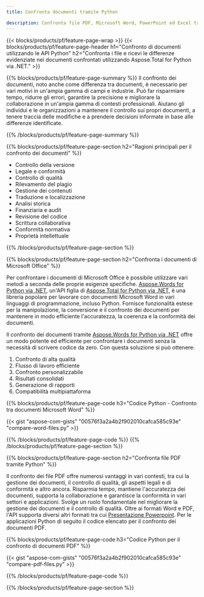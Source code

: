 ```yaml
---
title: Confronta documenti tramite Python 

description: Confronta file PDF, Microsoft Word, PowerPoint ed Excel tramite la tua applicazione Python. Ottieni i risultati del confronto evidenziati.
---
```


{{< blocks/products/pf/feature-page-wrap >}}
{{< blocks/products/pf/feature-page-header h1="Confronto di documenti utilizzando le API Python" h2="Confronta i file e ricevi le differenze evidenziate nei documenti confrontati utilizzando Aspose.Total for Python via .NET." >}}

{{% blocks/products/pf/feature-page-summary %}}
Il confronto dei documenti, noto anche come differenza tra documenti, è necessario per vari motivi in un'ampia gamma di campi e industrie. Può far risparmiare tempo, ridurre gli errori, garantire la precisione e migliorare la collaborazione in un'ampia gamma di contesti professionali. Aiutano gli individui e le organizzazioni a mantenere il controllo sui propri documenti, a tenere traccia delle modifiche e a prendere decisioni informate in base alle differenze identificate.

{{% /blocks/products/pf/feature-page-summary  %}}

{{% blocks/products/pf/feature-page-section  h2="Ragioni principali per il confronto dei documenti" %}}

- Controllo della versione
- Legale e conformità
- Controllo di qualità
- Rilevamento del plagio
- Gestione dei contenuti
- Traduzione e localizzazione
- Analisi storica
- Finanziaria e audit
- Revisione del codice
- Scrittura collaborativa
- Conformità normativa
- Proprietà intellettuale

{{% /blocks/products/pf/feature-page-section %}}

{{% blocks/products/pf/feature-page-section  h2="Confronta i documenti di Microsoft Office" %}}

Per confrontare i documenti di Microsoft Office è possibile utilizzare vari metodi a seconda delle proprie esigenze specifiche. [Aspose.Words for Python via .NET](https://products.aspose.com/words/python-net/), un'API figlia di [Aspose.Total for Python via .NET](https://products.aspose.com/total/python-net/), è una libreria popolare per lavorare con documenti Microsoft Word in vari linguaggi di programmazione, incluso Python. Fornisce funzionalità estese per la manipolazione, la conversione e il confronto dei documenti per mantenere in modo efficiente l'accuratezza, la coerenza e la conformità dei documenti.  <br />

Il confronto dei documenti tramite [Aspose.Words for Python via .NET](https://products.aspose.com/words/python-net/) offre un modo potente ed efficiente per confrontare i documenti senza la necessità di scrivere codice da zero. Con questa soluzione si può ottenere:<br />

1. Confronto di alta qualità<br />
2. Flusso di lavoro efficiente<br />
3. Confronto personalizzabile<br />
4. Risultati consolidati<br />
5. Generazione di rapporti<br />
6. Compatibilità multipiattaforma


{{% blocks/products/pf/feature-page-code h3="Codice Python - Confronto tra documenti Microsoft Word" %}}

{{< gist "aspose-com-gists" "00576f3a2a4b2f902010cafca585c93e" "compare-word-files.py" >}}

{{% /blocks/products/pf/feature-page-code  %}}
{{% /blocks/products/pf/feature-page-section %}}

{{% blocks/products/pf/feature-page-section  h2="Confronta file PDF tramite Python" %}}

Il confronto dei file PDF offre numerosi vantaggi in vari contesti, tra cui la gestione dei documenti, il controllo di qualità, gli aspetti legali e di conformità e altro ancora. Risparmia tempo, mantiene l'accuratezza dei documenti, supporta la collaborazione e garantisce la conformità in vari settori e applicazioni. Svolge un ruolo fondamentale nel migliorare la gestione dei documenti e il controllo di qualità. Oltre ai formati Word e PDF, l'API supporta diversi altri formati tra cui [Presentazione Powerpoint](https://products.aspose.com/total/python-net/compare/pptx/). Per le applicazioni Python di seguito il codice elencato per il confronto dei documenti PDF.


{{% blocks/products/pf/feature-page-code h3="Codice Python per il confronto di documenti PDF" %}}

{{< gist "aspose-com-gists" "00576f3a2a4b2f902010cafca585c93e" "compare-pdf-files.py" >}}

{{% /blocks/products/pf/feature-page-code  %}}

{{% /blocks/products/pf/feature-page-section %}}